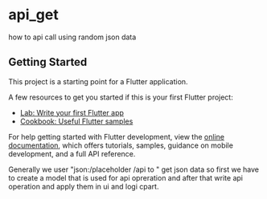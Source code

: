 # api_get

how to api call using random json data

## Getting Started

This project is a starting point for a Flutter application.

A few resources to get you started if this is your first Flutter project:

- [Lab: Write your first Flutter app](https://docs.flutter.dev/get-started/codelab)
- [Cookbook: Useful Flutter samples](https://docs.flutter.dev/cookbook)

For help getting started with Flutter development, view the
[online documentation](https://docs.flutter.dev/), which offers tutorials,
samples, guidance on mobile development, and a full API reference.

Generally we user "json:/placeholder /api to " get json data so first we have to create a model that is used for api opreration and after that write api operation and apply them in ui and logi cpart.